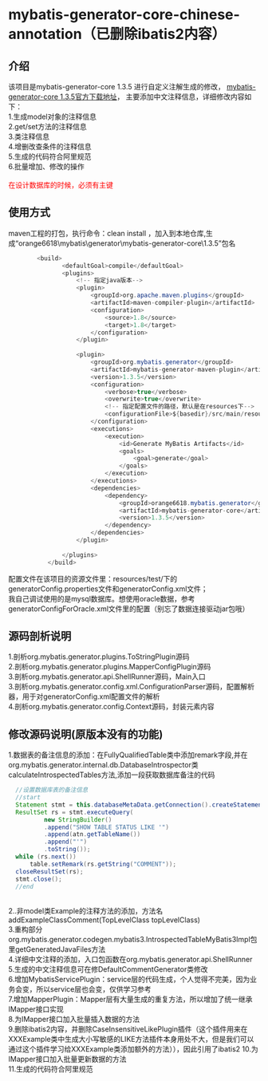# mybatis-generator-core-chinese-annotation（已删除ibatis2内容）
## 介绍
该项目是mybatis-generator-core 1.3.5 进行自定义注解生成的修改，
<a target=_blank href="https://github.com/mybatis/generator/releases">mybatis-generator-core 1.3.5官方下载地址</a>，
主要添加中文注释信息，详细修改内容如下：<br>
1.生成model对象的注释信息<br>
2.get/set方法的注释信息<br>
3.类注释信息<br>
4.增删改查条件的注释信息<br>
5.生成的代码符合阿里规范<br>
6.批量增加、修改的操作<br>
<br>
<font color="#ff0000">在设计数据库的时候，必须有主键</font>
## 使用方式
maven工程的打包，执行命令：clean install ，加入到本地仓库,生成“orange6618\mybatis\generator\mybatis-generator-core\1.3.5”包名
```java
        <build>
               <defaultGoal>compile</defaultGoal>
               <plugins>
                   <!-- 指定java版本-->
                   <plugin>
                       <groupId>org.apache.maven.plugins</groupId>
                       <artifactId>maven-compiler-plugin</artifactId>
                       <configuration>
                           <source>1.8</source>
                           <target>1.8</target>
                       </configuration>
                   </plugin>
       
                   <plugin>
                       <groupId>org.mybatis.generator</groupId>
                       <artifactId>mybatis-generator-maven-plugin</artifactId>
                       <version>1.3.5</version>
                       <configuration>
                           <verbose>true</verbose>
                           <overwrite>true</overwrite>
                           <!-- 指定配置文件的路径，默认是在resources下-->
                           <configurationFile>${basedir}/src/main/resources/generator/generatorConfig.xml</configurationFile>
                       </configuration>
                       <executions>
                           <execution>
                               <id>Generate MyBatis Artifacts</id>
                               <goals>
                                   <goal>generate</goal>
                               </goals>
                           </execution>
                       </executions>
                       <dependencies>
                           <dependency>
                               <groupId>orange6618.mybatis.generator</groupId>
                               <artifactId>mybatis-generator-core</artifactId>
                               <version>1.3.5</version>
                           </dependency>
                       </dependencies>
                   </plugin>
       
               </plugins>
           </build>
```

配置文件在该项目的资源文件里：resources/test/下的generatorConfig.properties文件和generatorConfig.xml文件；
<br>我自己调试使用的是mysql数据库。想使用oracle数据，参考generatorConfigForOracle.xml文件里的配置（别忘了数据连接驱动jar包哦）
<br>

## 源码剖析说明
1.剖析org.mybatis.generator.plugins.ToStringPlugin源码<br>
2.剖析org.mybatis.generator.plugins.MapperConfigPlugin源码<br>
3.剖析org.mybatis.generator.api.ShellRunner源码，Main入口<br>
3.剖析org.mybatis.generator.config.xml.ConfigurationParser源码，配置解析器，用于对generatorConfig.xml配置文件的解析<br>
4.剖析org.mybatis.generator.config.Context源码，封装<context>元素内容<br>

## 修改源码说明(原版本没有的功能)
1.数据表的备注信息的添加：在FullyQualifiedTable类中添加remark字段,并在org.mybatis.generator.internal.db.DatabaseIntrospector类calculateIntrospectedTables方法,添加一段获取数据库备注的代码<br>
```java
  //设置数据库表的备注信息
  //start
  Statement stmt = this.databaseMetaData.getConnection().createStatement();
  ResultSet rs = stmt.executeQuery(
          new StringBuilder()
          .append("SHOW TABLE STATUS LIKE '")
          .append(atn.getTableName())
          .append("'")
          .toString());
  while (rs.next())
      table.setRemark(rs.getString("COMMENT"));
  closeResultSet(rs);
  stmt.close();
  //end
```
<br>
2..非model类Example的注释方法的添加，方法名addExampleClassComment(TopLevelClass topLevelClass)<br>
3.重构部分org.mybatis.generator.codegen.mybatis3.IntrospectedTableMyBatis3Impl包里getGeneratedJavaFiles方法<br>
4.详细中文注释的添加，入口包函数在org.mybatis.generator.api.ShellRunner<br>
5.生成的中文注释信息可在修DefaultCommentGenerator类修改<br>
6.增加MybatisServicePlugin：service层的代码生成，个人觉得不完美，因为业务会变，所以service层也会变，仅供学习参考<br>
7.增加MapperPlugin：Mapper层有大量生成的重复方法，所以增加了统一继承IMapper接口实现<br>
8.为IMapper接口加入批量插入数据的方法<br>
9.删除ibatis2内容，并删除CaseInsensitiveLikePlugin插件（这个插件用来在XXXExample类中生成大小写敏感的LIKE方法插件本身用处不大，但是我们可以通过这个插件学习给XXXExample类添加额外的方法）），因此引用了ibatis2
10.为IMapper接口加入批量更新数据的方法<br>
11.生成的代码符合阿里规范<br>